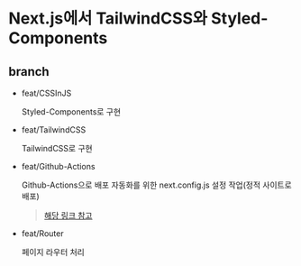 # Next.js에서 TailwindCSS와 Styled-Components

## branch

- feat/CSSInJS

  Styled-Components로 구현

- feat/TailwindCSS

  TailwindCSS로 구현

- feat/Github-Actions

  Github-Actions으로 배포 자동화를 위한 next.config.js 설정 작업(정적 사이트로 배포)

  > [해당 링크 참고](https://nextjs.org/docs/app/building-your-application/deploying/static-exports)

- feat/Router

  페이지 라우터 처리
